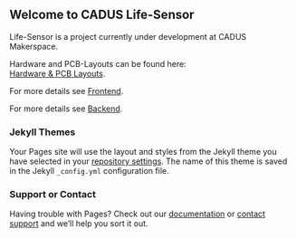 ## Welcome to CADUS Life-Sensor

Life-Sensor is a project currently under development at CADUS Makerspace.



Hardware and PCB-Layouts can be found here:  
[Hardware & PCB Layouts](https://github.com/cadus/Hardware-Circuit-Boards).

For more details see [Frontend](https://github.com/cadus/remo2hbo_oktopus_frontend).

For more details see [Backend](https://github.com/cadus/remo2hbo_oktopus_boot).


### Jekyll Themes

Your Pages site will use the layout and styles from the Jekyll theme you have selected in your [repository settings](https://github.com/cadus/cadus.github.io./settings). The name of this theme is saved in the Jekyll `_config.yml` configuration file.

### Support or Contact

Having trouble with Pages? Check out our [documentation](https://help.github.com/categories/github-pages-basics/) or [contact support](https://github.com/contact) and we’ll help you sort it out.
